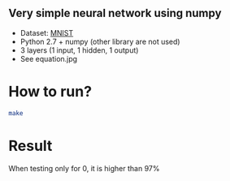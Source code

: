 Very simple neural network using numpy
----
- Dataset: [MNIST](http://yann.lecun.com/exdb/mnist/)
- Python 2.7 + numpy (other library are not used)
- 3 layers (1 input, 1 hidden, 1 output)
- See equation.jpg

# How to run?
```sh
make
```

# Result

When testing only for 0, it is higher than 97%

